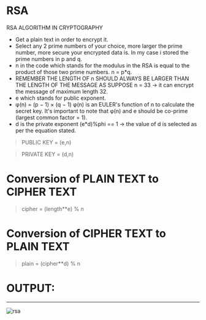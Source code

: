 # RSA
RSA ALGORITHM IN CRYPTOGRAPHY

* Get a plain text in order to encrypt it.
* Select any 2 prime numbers of your choice, more larger the prime number, more secure your encrypted data is. In my case i stored the prime numbers in p and q.
* n in the code which stands for the modulus in the RSA is equal to the product of those two prime numbers. n = p*q.
* REMEMBER THE LENGTH OF n SHOULD ALWAYS BE LARGER THAN THE LENGTH OF THE MESSAGE AS SUPPOSE n = 33 -> it can encrypt the message of maximum length 32.
* e which stands for public exponent. 
* φ(n) = (p − 1) × (q − 1) 
  φ(n) is an EULER's function of n to calculate the secret key. It's important to note that φ(n) and e should be co-prime (largest common factor = 1).
* d is the private exponent 
  (e*d)%phi == 1 -> the value of d is selected as per the equation stated.
  
  
> PUBLIC KEY = (e,n) <br />

> PRIVATE KEY = (d,n)

# Conversion of PLAIN TEXT to CIPHER TEXT
> cipher = (length**e) % n


# Conversion of CIPHER TEXT to PLAIN TEXT
> plain = (cipher**d) % n <br />

# OUTPUT:
<hr>

![rsa](https://user-images.githubusercontent.com/52750629/105712557-f69d1480-5f3f-11eb-9357-61431515a5b9.PNG)

